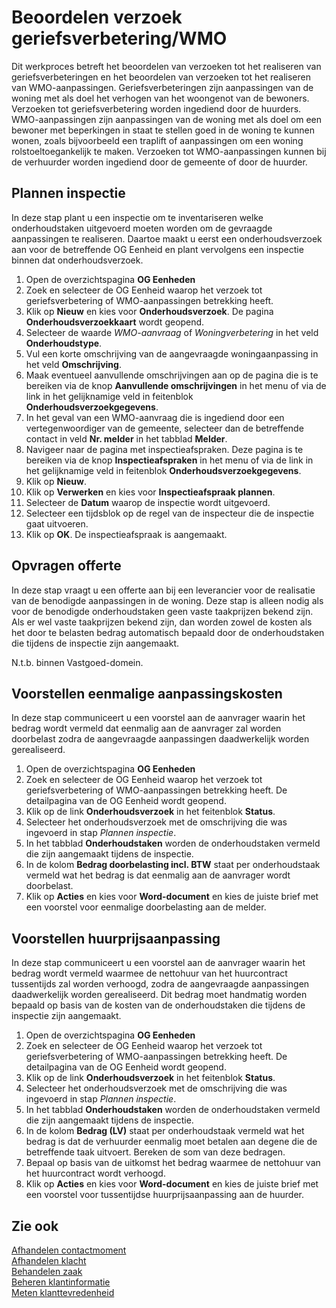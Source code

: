 # Beoordelen verzoek geriefsverbetering/WMO

Dit werkproces betreft het beoordelen van verzoeken tot het realiseren van geriefsverbeteringen en het beoordelen van verzoeken tot het realiseren van WMO-aanpassingen.
Geriefsverbeteringen zijn aanpassingen van de woning met als doel het verhogen van het woongenot van de bewoners. Verzoeken tot geriefsverbetering worden ingediend door de huurders. 
WMO-aanpassingen zijn aanpassingen van de woning met als doel om een bewoner met beperkingen in staat te stellen goed in de woning te kunnen wonen, zoals bijvoorbeeld een traplift of aanpassingen om een woning rolstoeltoegankelijk te maken. Verzoeken tot WMO-aanpassingen kunnen bij de verhuurder worden ingediend door de gemeente of door de huurder. 

## Plannen inspectie

In deze stap plant u een inspectie om te inventariseren welke onderhoudstaken uitgevoerd moeten worden om de gevraagde aanpassingen te realiseren. Daartoe maakt u eerst een onderhoudsverzoek aan voor de betreffende OG Eenheid en plant vervolgens een inspectie binnen dat onderhoudsverzoek. 
1. Open de overzichtspagina **OG Eenheden**  
2. Zoek en selecteer de OG Eenheid waarop het verzoek tot geriefsverbetering of WMO-aanpassingen betrekking heeft. 
3. Klik op **Nieuw** en kies voor **Onderhoudsverzoek**. De pagina **Onderhoudsverzoekkaart** wordt geopend. 
4. Selecteer de waarde *WMO-aanvraag* of *Woningverbetering* in het veld **Onderhoudstype**. 
5. Vul een korte omschrijving van de aangevraagde woningaanpassing in het veld **Omschrijving**. 
6. Maak eventueel aanvullende omschrijvingen aan op de pagina die is te bereiken via de knop **Aanvullende omschrijvingen** in het menu of via de link in het gelijknamige veld in feitenblok **Onderhoudsverzoekgegevens**. 
7. In het geval van een WMO-aanvraag die is ingediend door een vertegenwoordiger van de gemeente, selecteer dan de betreffende contact in veld **Nr. melder** in het tabblad **Melder**.  
8. Navigeer naar de pagina met inspectieafspraken. Deze pagina is te bereiken via de knop **Inspectieafspraken** in het menu of via de link in het gelijknamige veld in feitenblok **Onderhoudsverzoekgegevens**.  
9. Klik op **Nieuw**. 
10. Klik op **Verwerken** en kies voor **Inspectieafspraak plannen**. 
11. Selecteer de **Datum** waarop de inspectie wordt uitgevoerd. 
12. Selecteer een tijdsblok op de regel van de inspecteur die de inspectie gaat uitvoeren. 
13. Klik op **OK**. De inspectieafspraak is aangemaakt. 

## Opvragen offerte

In deze stap vraagt u een offerte aan bij een leverancier voor de realisatie van de benodigde aanpassingen in de woning. Deze stap is alleen nodig als voor de benodigde onderhoudstaken geen vaste taakprijzen bekend zijn. Als er wel vaste taakprijzen bekend zijn, dan worden zowel de kosten als het door te belasten bedrag automatisch bepaald door de onderhoudstaken die tijdens de inspectie zijn aangemaakt. 

N.t.b. binnen Vastgoed-domein. 

## Voorstellen eenmalige aanpassingskosten

In deze stap communiceert u een voorstel aan de aanvrager waarin het bedrag wordt vermeld dat eenmalig aan de aanvrager zal worden doorbelast zodra de aangevraagde aanpassingen daadwerkelijk worden gerealiseerd. 
1. Open de overzichtspagina **OG Eenheden**  
2. Zoek en selecteer de OG Eenheid waarop het verzoek tot geriefsverbetering of WMO-aanpassingen betrekking heeft. De detailpagina van de OG Eenheid wordt geopend. 
3. Klik op de link **Onderhoudsverzoek** in het feitenblok **Status**. 
4. Selecteer het onderhoudsverzoek met de omschrijving die was ingevoerd in stap *Plannen inspectie*. 
5. In het tabblad **Onderhoudstaken** worden de onderhoudstaken vermeld die zijn aangemaakt tijdens de inspectie. 
6. In de kolom **Bedrag doorbelasting incl. BTW** staat per onderhoudstaak vermeld wat het bedrag is dat eenmalig aan de aanvrager wordt doorbelast. 
7. Klik op **Acties** en kies voor **Word-document** en kies de juiste brief met een voorstel voor eenmalige doorbelasting aan de melder.

## Voorstellen huurprijsaanpassing

In deze stap communiceert u een voorstel aan de aanvrager waarin het bedrag wordt vermeld waarmee de nettohuur van het huurcontract tussentijds zal worden verhoogd, zodra de aangevraagde aanpassingen daadwerkelijk worden gerealiseerd. Dit bedrag moet handmatig worden bepaald op basis van de kosten van de onderhoudstaken die tijdens de inspectie zijn aangemaakt. 
1. Open de overzichtspagina **OG Eenheden**  
2. Zoek en selecteer de OG Eenheid waarop het verzoek tot geriefsverbetering of WMO-aanpassingen betrekking heeft. De detailpagina van de OG Eenheid wordt geopend. 
3. Klik op de link **Onderhoudsverzoek** in het feitenblok **Status**. 
4. Selecteer het onderhoudsverzoek met de omschrijving die was ingevoerd in stap *Plannen inspectie*. 
5. In het tabblad **Onderhoudstaken** worden de onderhoudstaken vermeld die zijn aangemaakt tijdens de inspectie. 
6. In de kolom **Bedrag (LV)** staat per onderhoudstaak vermeld wat het bedrag is dat de verhuurder eenmalig moet betalen aan degene die de betreffende taak uitvoert. Bereken de som van deze bedragen. 
7. Bepaal op basis van de uitkomst het bedrag waarmee de nettohuur van het huurcontract wordt verhoogd.  
8. Klik op **Acties** en kies voor **Word-document** en kies de juiste brief met een voorstel voor tussentijdse huurprijsaanpassing aan de huurder.

## Zie ook

[Afhandelen contactmoment](../afhandelen-contactmoment/)  
[Afhandelen klacht](../afhandelen-klacht/)  
[Behandelen zaak](../behandelen-zaak/)  
[Beheren klantinformatie](../beheren-klantinformatie/)  
[Meten klanttevredenheid](../meten-klanttevredenheid/)
